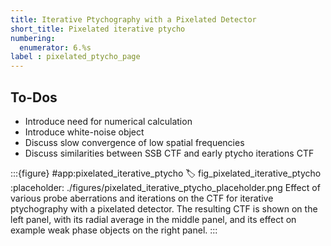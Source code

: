 ```yaml
---
title: Iterative Ptychography with a Pixelated Detector
short_title: Pixelated iterative ptycho
numbering:
  enumerator: 6.%s
label : pixelated_ptycho_page
---
```


## To-Dos
- Introduce need for numerical calculation
- Introduce white-noise object
- Discuss slow convergence of low spatial frequencies
- Discuss similarities between SSB CTF and early ptycho iterations CTF

:::{figure} #app:pixelated_iterative_ptycho
:label: fig_pixelated_iterative_ptycho
:placeholder: ./figures/pixelated_iterative_ptycho_placeholder.png
Effect of various probe aberrations and iterations on the CTF for iterative ptychography with a pixelated detector.
The resulting CTF is shown on the left panel, with its radial average in the middle panel, and its effect on example weak phase objects on the right panel.
:::


